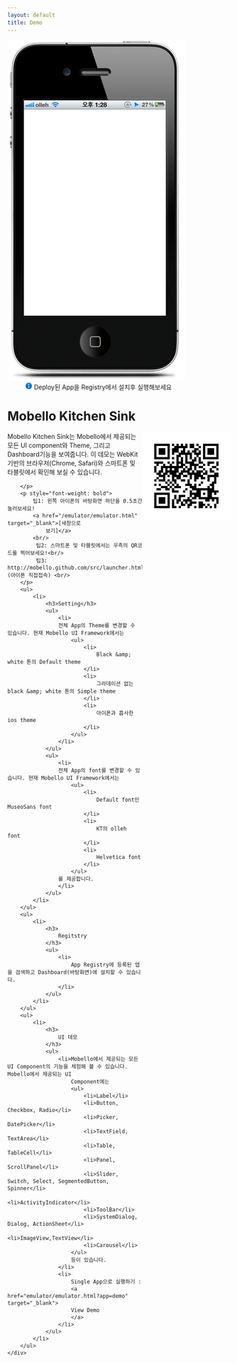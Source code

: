 ```yaml
---
layout: default 
title: Demo 
---
```


<div class="row">
	<div class="span6" style="position: relative">
		<img src="/attachments/4981276/5046452.png" alt="" />
		<iframe id="browser" scrolling="no" frameborder="0" width="320px" height="464px"
			style="left: 37px; top: 156px; position: absolute;" src="/src/launcher.html">
		</iframe>
		<div style="padding-left: 40px">
			<img src="/emulator/img/information.png" />
			 Deploy된 App을 Registry에서 설치후 실행해보세요
		</div>
	</div>
	<div class="span6">
		<h1>
			Mobello Kitchen Sink
		</h1>
		<p>
		<img
			src="/attachments/4981276/5668869.png" style="float:right"	alt=""/>
		Mobello Kitchen Sink는 Mobello에서 제공되는 모든 UI component와 Theme, 그리고 Dashboard기능을 보여줍니다. 이
		데모는 WebKit 기반의 브라우저(Chrome, Safari)와 스마트폰 및 타블릿에서 확인해 보실 수 있습니다. 
		
		</p>
		<p style="font-weight: bold">
			팁1: 왼쪽 아이폰의 바탕화면 하단을 0.5초간 눌러보세요! 
			<a href="/emulator/emulator.html" target="_blank">[새창으로
				보기]</a>
			<br/>
			 팁2: 스마트폰 및 타블릿에서는 우측의 QR코드를 찍어보세요!<br/> 
			 팁3: http://mobello.github.com/src/launcher.html (아이폰 직접접속) <br/>
		</p>
		<ul>
			<li>
				<h3>Setting</h3>
				<ul>
					<li>
					전체 App의 Theme를 변경할 수 있습니다. 현재 Mobello UI Framework에서는
						<ul>
							<li>
								Black &amp; white 톤의 Default theme
							</li>
							<li>
								그라데이션 없는 black &amp; white 톤의 Simple theme
							</li>
							<li>
								아이폰과 흡사한 ios theme
							</li>
						</ul>
					</li>
				</ul>
				<ul>
					<li>
					전체 App의 font를 변경할 수 있습니다. 현재 Mobello UI Framework에서는
						<ul>
							<li>
								Default font인 MuseoSans font
							</li>
							<li>
								KT의 olleh font
							</li>
							<li>
								Helvetica font
							</li>
						</ul>
					를 제공합니다.
					</li>
				</ul>
			</li>
		</ul>
		<ul>
			<li>
				<h3>
					Regitstry
				</h3>
				<ul>
					<li>
						App Registry에 등록된 앱을 검색하고 Dashboard(바탕화면)에 설치할 수 있습니다.
					</li>
				</ul>
			</li>
		</ul>
		<ul>
			<li>
				<h3>
					UI 데모
				</h3>
				<ul>
					<li>Mobello에서 제공되는 모든 UI Component의 기능을 체험해 볼 수 있습니다. Mobello에서 제공되는 UI
						Component에는
						<ul>
							<li>Label</li>
							<li>Button, Checkbox, Radio</li>
							<li>Picker, DatePicker</li>
							<li>TextField, TextArea</li>
							<li>Table, TableCell</li>
							<li>Panel, ScrollPanel</li>
							<li>Slider, Switch, Select, SegmentedButton, Spinner</li>
							<li>ActivityIndicator</li>
							<li>ToolBar</li>
							<li>SystemDialog, Dialog, ActionSheet</li>
							<li>ImageView,TextView</li>
							<li>Carousel</li>
						</ul>
						등이 있습니다.
					</li>
					<li>
						Single App으로 실행하기 :
						<a href="emulator/emulator.html?app=demo" target="_blank"> 
						View Demo
						</a>
					</li>
				</ul>
			</li>
		</ul>
	</div>
</div>
